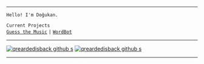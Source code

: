 

---

 `Hello! I'm Doğukan.`
 
  `Current Projects`<br />
  [`Guess the Music`](https://guessthemusic.net) `|` [`WordBot`](https://wordbot.xyz)

---

[![qreardedisback github s](https://github-readme-stats.vercel.app/api?username=qreardedisback&locale=en&title_color=FFFFFF&bg_color=000000&icon_color=f5ac02&text_color=FFFFFF&include_all_commits=true&hide_border=true&show_icons=true)](https://github.com/qreardedisback)
[![qreardedisback github s](https://github-readme-stats.vercel.app/api/pin/?username=qreardedwashere-cf&bg_color=000000&icon_color=f5ac02&text_color=FFFFFF&show_owner=false&title_color=FFFFFF&hide_border=true&repo=qreardedwashere.cf)](https://github.com/qreardedwashere-cf/qreardedwashere.cf)

---
